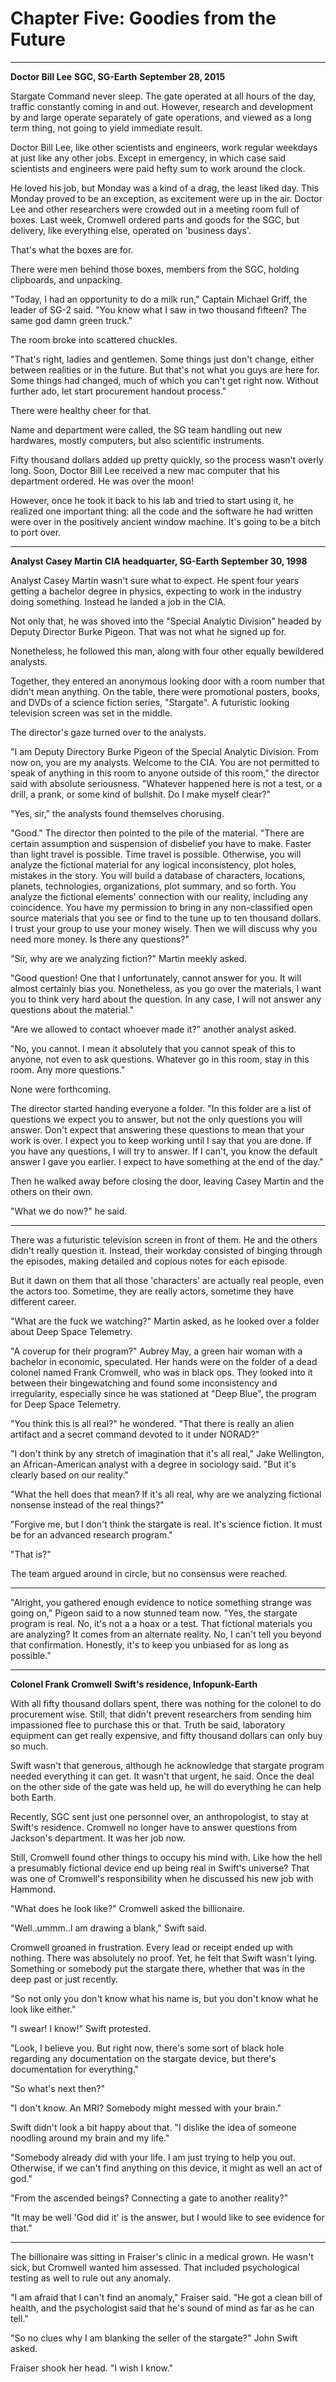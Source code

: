 # Chapter Five: Goodies from the Future

***
**Doctor Bill Lee**
**SGC, SG-Earth**
**September 28, 2015**

Stargate Command never sleep. The gate operated at all hours of the day, traffic constantly coming in and out. However, research and development by and large operate separately of gate operations, and viewed as a long term thing, not going to yield immediate result.

Doctor Bill Lee, like other scientists and engineers, work regular weekdays at just like any other jobs. Except in emergency, in which case said scientists and engineers were paid hefty sum to work around the clock.

He loved his job, but Monday was a kind of a drag, the least liked day. This Monday proved to be an exception, as excitement were up in the air. Doctor Lee and other researchers were crowded out in a meeting room full of boxes. Last week, Cromwell ordered parts and goods for the SGC, but delivery, like everything else, operated on 'business days'.

That's what the boxes are for.

There were men behind those boxes, members from the SGC, holding clipboards, and unpacking.

"Today, I had an opportunity to do a milk run," Captain Michael Griff, the leader of SG-2 said. "You know what I saw in two thousand fifteen? The same god damn green truck."

The room broke into scattered chuckles.

"That's right, ladies and gentlemen. Some things just don't change, either between realities or in the future. But that's not what you guys are here for. Some things had changed, much of which you can't get right now. Without further ado, let start procurement handout process."

There were healthy cheer for that.

Name and department were called, the SG team handling out new hardwares, mostly computers, but also scientific instruments.

Fifty thousand dollars added up pretty quickly, so the process wasn't overly long. Soon, Doctor Bill Lee received a new mac computer that his department ordered. He was over the moon!

However, once he took it back to his lab and tried to start using it, he realized one important thing: all the code and the software he had written were over in the positively ancient window machine. It's going to be a bitch to port over.

***
**Analyst Casey Martin**
**CIA headquarter, SG-Earth**
**September 30, 1998**

Analyst Casey Martin wasn't sure what to expect. He spent four years getting a bachelor degree in physics, expecting to work in the industry doing something. Instead he landed a job in the CIA.

Not only that, he was shoved into the "Special Analytic Division" headed by Deputy Director Burke Pigeon. That was not what he signed up for.

Nonetheless, he followed this man, along with four other equally bewildered analysts.

Together, they entered an anonymous looking door with a room number that didn't mean anything. On the table, there were promotional posters, books, and DVDs of a science fiction series, "Stargate". A futuristic looking television screen was set in the middle.

The director's gaze turned over to the analysts.

"I am Deputy Directory Burke Pigeon of the Special Analytic Division. From now on, you are my analysts. Welcome to the CIA. You are not permitted to speak of anything in this room to anyone outside of this room," the director said with absolute seriousness. "Whatever happened here is not a test, or a drill, a prank, or some kind of bullshit. Do I make myself clear?"

"Yes, sir," the analysts found themselves chorusing.

"Good." The director then pointed to the pile of the material. "There are certain assumption and suspension of disbelief you have to make. Faster than light travel is possible. Time travel is possible. Otherwise, you will analyze the fictional material for any logical inconsistency, plot holes, mistakes in the story. You will build a database of characters, locations, planets, technologies, organizations, plot summary, and so forth. You analyze the fictional elements' connection with our reality, including any coincidence. You have my permission to bring in any non-classified open source materials that you see or find to the tune up to ten thousand dollars. I trust your group to use your money wisely. Then we will discuss why you need more money. Is there any questions?"

"Sir, why are we analyzing fiction?" Martin meekly asked.

"Good question! One that I unfortunately, cannot answer for you. It will almost certainly bias you. Nonetheless, as you go over the materials, I want you to think very hard about the question. In any case, I will not answer any questions about the material."

"Are we allowed to contact whoever made it?" another analyst asked.

"No, you cannot. I mean it absolutely that you cannot speak of this to anyone, not even to ask questions. Whatever go in this room, stay in this room. Any more questions."

None were forthcoming.

The director started handing everyone a folder. "In this folder are a list of questions we expect you to answer, but not the only questions you will answer. Don't expect that answering these questions to mean that your work is over. I expect you to keep working until I say that you are done. If you have any questions, I will try to answer. If I can't, you know the default answer I gave you earlier. I expect to have something at the end of the day."

Then he walked away before closing the door, leaving Casey Martin and the others on their own.

"What we do now?" he said.

***

There was a futuristic television screen in front of them. He and the others didn't really question it. Instead, their workday consisted of binging through the episodes, making detailed and copious notes for each episode.

But it dawn on them that all those 'characters' are actually real people, even the actors too. Sometime, they are really actors, sometime they have different career.

"What are the fuck we watching?" Martin asked, as he looked over a folder about Deep Space Telemetry.

"A coverup for their program?" Aubrey May, a green hair woman with a bachelor in economic, speculated. Her hands were on the folder of a dead colonel named Frank Cromwell, who was in black ops. They looked into it between their bingewatching and found some inconsistency and irregularity, especially since he was stationed at "Deep Blue", the program for Deep Space Telemetry.

"You think this is all real?" he wondered. "That there is really an alien artifact and a secret command devoted to it under NORAD?"

"I don't think by any stretch of imagination that it's all real," Jake Wellington, an African-American analyst with a degree in sociology said. "But it's clearly based on our reality."

"What the hell does that mean? If it's all real, why are we analyzing fictional nonsense instead of the real things?"

"Forgive me, but I don't think the stargate is real. It's science fiction. It must be for an advanced research program."

"That is?"

The team argued around in circle, but no consensus were reached.

***

"Alright, you gathered enough evidence to notice something strange was going on," Pigeon said to a now stunned team now. "Yes, the stargate program is real. No, it's not a a hoax or a test. That fictional materials you are analyzing? It comes from an alternate reality. No, I can't tell you beyond that confirmation. Honestly, it's to keep you unbiased for as long as possible."

***
**Colonel Frank Cromwell**
**Swift's residence, Infopunk-Earth**

With all fifty thousand dollars spent, there was nothing for the colonel to do procurement wise. Still, that didn't prevent researchers from sending him impassioned flee to purchase this or that. Truth be said, laboratory equipment can get really expensive, and fifty thousand dollars can only buy so much.

Swift wasn't that generous, although he acknowledge that stargate program needed everything it can get. It wasn't that urgent, he said. Once the deal on the other side of the gate was held up, he will do everything he can help both Earth.

Recently, SGC sent just one personnel over, an anthropologist, to stay at Swift's residence. Cromwell no longer have to answer questions from Jackson's department. It was her job now.

Still, Cromwell found other things to occupy his mind with. Like how the hell a presumably fictional device end up being real in Swift's universe? That was one of Cromwell's responsibility when he discussed his new job with Hammond.

"What does he look like?" Cromwell asked the billionaire.

"Well..ummm..I am drawing a blank," Swift said.

Cromwell groaned in frustration. Every lead or receipt ended up with nothing. There was absolutely no proof. Yet, he felt that Swift wasn't lying. Something or somebody put the stargate there, whether that was in the deep past or just recently.

"So not only you don't know what his name is, but you don't know what he look like either."

"I swear! I know!" Swift protested.

"Look, I believe you. But right now, there's some sort of black hole regarding any documentation on the stargate device, but there's documentation for everything."

"So what's next then?"

"I don't know. An MRI? Somebody might messed with your brain."

Swift didn't look a bit happy about that. "I dislike the idea of someone noodling around my brain and my life."

"Somebody already did with your life. I am just trying to help you out. Otherwise, if we can't find anything on this device, it might as well an act of god."

"From the ascended beings? Connecting a gate to another reality?"

"It may be well 'God did it' is the answer, but I would like to see evidence for that."

***

The billionaire was sitting in Fraiser's clinic in a medical grown. He wasn't sick, but Cromwell wanted him assessed. That included psychological testing as well to rule out any anomaly.

"I am afraid that I can't find an anomaly," Fraiser said. "He got a clean bill of health, and the psychologist said that he's sound of mind as far as he can tell."

"So no clues why I am blanking the seller of the stargate?" John Swift asked.

Fraiser shook her head. "I wish I know."
